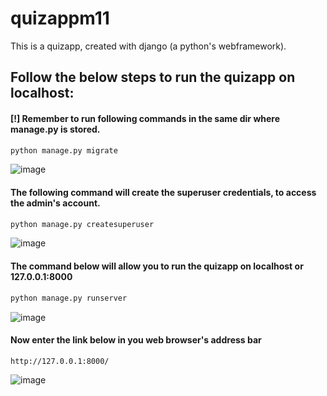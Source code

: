 # quizappm11
This is a quizapp, created with django (a python's webframework).
## Follow the below steps to run the quizapp on localhost:
#### [!] Remember to run following commands in the same dir where manage.py is stored.
```python
python manage.py migrate
```
![image](https://user-images.githubusercontent.com/49155163/130484450-da50db3e-30d4-461a-bfd8-816914a4e6a7.png)

#### The following command will create the superuser credentials, to access the admin's account.
```python
python manage.py createsuperuser
```
![image](https://user-images.githubusercontent.com/49155163/130485115-810e8f20-fb81-47bd-8306-8a451912bde7.png)

#### The command below will allow you to run the quizapp on localhost or 127.0.0.1:8000
```python
python manage.py runserver
```
![image](https://user-images.githubusercontent.com/49155163/130485285-be168da8-0478-43d1-8b32-562518d195af.png)

#### Now enter the link below in you web browser's address bar
```
http://127.0.0.1:8000/
```
![image](https://user-images.githubusercontent.com/49155163/130485917-f8b55bde-27a2-4d82-a7cc-0f53b3bca507.png)

